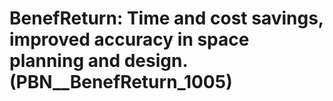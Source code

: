 # BenefReturn: __Time and cost savings, improved accuracy in space planning and design.__ (PBN__BenefReturn_1005)

